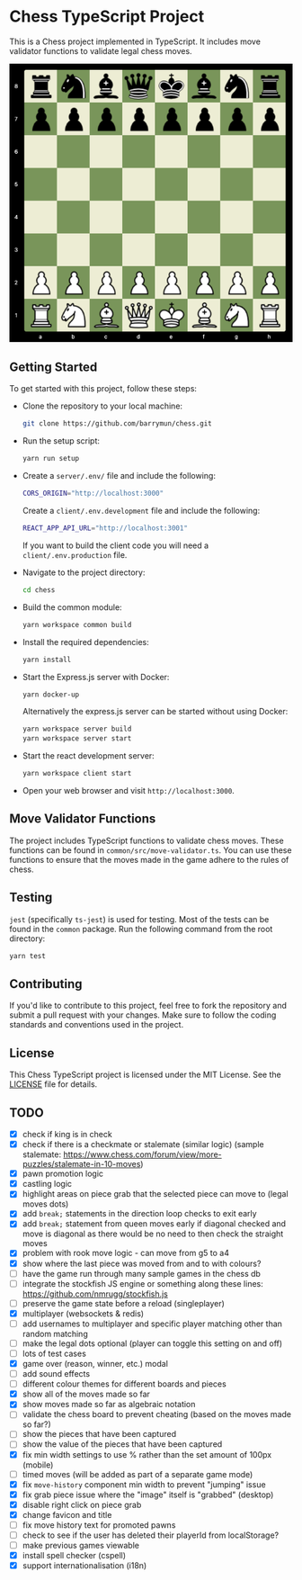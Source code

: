 # Chess TypeScript Project

This is a Chess project implemented in TypeScript. It includes move validator functions to validate legal chess moves.

![initial position](screenshots/1.png)

## Getting Started

To get started with this project, follow these steps:

- Clone the repository to your local machine:

  ```bash
  git clone https://github.com/barrymun/chess.git
  ```

- Run the setup script:

  ```bash
  yarn run setup
  ```

- Create a `server/.env/` file and include the following:

  ```bash
  CORS_ORIGIN="http://localhost:3000"
  ```

  Create a `client/.env.development` file and include the following:
  ```bash
  REACT_APP_API_URL="http://localhost:3001"
  ```

  If you want to build the client code you will need a `client/.env.production` file.

- Navigate to the project directory:

  ```bash
  cd chess
  ```

- Build the common module:

  ```bash
  yarn workspace common build
  ```

- Install the required dependencies:

  ```bash
  yarn install
  ```

- Start the Express.js server with Docker:

  ```bash
  yarn docker-up
  ```

  Alternatively the express.js server can be started without using Docker:

  ```bash
  yarn workspace server build
  yarn workspace server start
  ```

- Start the react development server:

  ```bash
  yarn workspace client start
  ```

- Open your web browser and visit `http://localhost:3000`.

## Move Validator Functions

The project includes TypeScript functions to validate chess moves. These functions can be found in `common/src/move-validator.ts`. You can use these functions to ensure that the moves made in the game adhere to the rules of chess.

## Testing

`jest` (specifically `ts-jest`) is used for testing. Most of the tests can be found in the `common` package. Run the following command from the root directory:

```bash
yarn test
```

## Contributing

If you'd like to contribute to this project, feel free to fork the repository and submit a pull request with your changes. Make sure to follow the coding standards and conventions used in the project.

## License

This Chess TypeScript project is licensed under the MIT License. See the [LICENSE](LICENSE) file for details.

## TODO

- [x] check if king is in check
- [x] check if there is a checkmate or stalemate (similar logic) (sample stalemate: https://www.chess.com/forum/view/more-puzzles/stalemate-in-10-moves)
- [x] pawn promotion logic
- [x] castling logic
- [x] highlight areas on piece grab that the selected piece can move to (legal moves dots)
- [x] add `break;` statements in the direction loop checks to exit early
- [x] add `break;` statement from queen moves early if diagonal checked and move is diagonal as there would be no need to then check the straight moves
- [x] problem with rook move logic - can move from g5 to a4
- [x] show where the last piece was moved from and to with colours?
- [ ] have the game run through many sample games in the chess db
- [ ] integrate the stockfish JS engine or something along these lines: https://github.com/nmrugg/stockfish.js
- [ ] preserve the game state before a reload (singleplayer)
- [x] multiplayer (websockets & redis)
- [ ] add usernames to multiplayer and specific player matching other than random matching
- [ ] make the legal dots optional (player can toggle this setting on and off)
- [ ] lots of test cases
- [x] game over (reason, winner, etc.) modal
- [ ] add sound effects
- [ ] different colour themes for different boards and pieces
- [x] show all of the moves made so far
- [x] show moves made so far as algebraic notation
- [ ] validate the chess board to prevent cheating (based on the moves made so far?)
- [ ] show the pieces that have been captured
- [ ] show the value of the pieces that have been captured
- [x] fix min width settings to use % rather than the set amount of 100px (mobile)
- [ ] timed moves (will be added as part of a separate game mode)
- [x] fix `move-history` component min width to prevent "jumping" issue
- [x] fix grab piece issue where the "image" itself is "grabbed" (desktop)
- [x] disable right click on piece grab
- [x] change favicon and title
- [ ] fix move history text for promoted pawns
- [ ] check to see if the user has deleted their playerId from localStorage?
- [ ] make previous games viewable
- [x] install spell checker (cspell)
- [x] support internationalisation (i18n)
